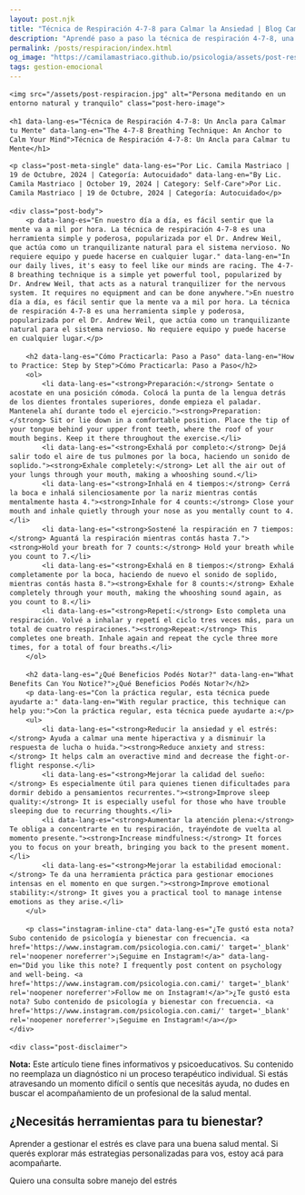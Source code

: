 ```yaml
---
layout: post.njk
title: "Técnica de Respiración 4-7-8 para Calmar la Ansiedad | Blog Camila Mastriaco"
description: "Aprendé paso a paso la técnica de respiración 4-7-8, una herramienta simple y poderosa para reducir el estrés, mejorar la concentración y calmar tu mente en minutos."
permalink: /posts/respiracion/index.html
og_image: "https://camilamastriaco.github.io/psicologia/assets/post-respiracion.jpg"
tags: gestion-emocional
---
```




    <img src="/assets/post-respiracion.jpg" alt="Persona meditando en un entorno natural y tranquilo" class="post-hero-image">
    
    <h1 data-lang-es="Técnica de Respiración 4-7-8: Un Ancla para Calmar tu Mente" data-lang-en="The 4-7-8 Breathing Technique: An Anchor to Calm Your Mind">Técnica de Respiración 4-7-8: Un Ancla para Calmar tu Mente</h1>
<div id="share-buttons-container"></div>

    <p class="post-meta-single" data-lang-es="Por Lic. Camila Mastriaco | 19 de Octubre, 2024 | Categoría: Autocuidado" data-lang-en="By Lic. Camila Mastriaco | October 19, 2024 | Category: Self-Care">Por Lic. Camila Mastriaco | 19 de Octubre, 2024 | Categoría: Autocuidado</p>
    
    <div class="post-body">
        <p data-lang-es="En nuestro día a día, es fácil sentir que la mente va a mil por hora. La técnica de respiración 4-7-8 es una herramienta simple y poderosa, popularizada por el Dr. Andrew Weil, que actúa como un tranquilizante natural para el sistema nervioso. No requiere equipo y puede hacerse en cualquier lugar." data-lang-en="In our daily lives, it's easy to feel like our minds are racing. The 4-7-8 breathing technique is a simple yet powerful tool, popularized by Dr. Andrew Weil, that acts as a natural tranquilizer for the nervous system. It requires no equipment and can be done anywhere.">En nuestro día a día, es fácil sentir que la mente va a mil por hora. La técnica de respiración 4-7-8 es una herramienta simple y poderosa, popularizada por el Dr. Andrew Weil, que actúa como un tranquilizante natural para el sistema nervioso. No requiere equipo y puede hacerse en cualquier lugar.</p>

        <h2 data-lang-es="Cómo Practicarla: Paso a Paso" data-lang-en="How to Practice: Step by Step">Cómo Practicarla: Paso a Paso</h2>
        <ol>
            <li data-lang-es="<strong>Preparación:</strong> Sentate o acostate en una posición cómoda. Colocá la punta de la lengua detrás de los dientes frontales superiores, donde empieza el paladar. Mantenela ahí durante todo el ejercicio."><strong>Preparation:</strong> Sit or lie down in a comfortable position. Place the tip of your tongue behind your upper front teeth, where the roof of your mouth begins. Keep it there throughout the exercise.</li>
            <li data-lang-es="<strong>Exhalá por completo:</strong> Dejá salir todo el aire de tus pulmones por la boca, haciendo un sonido de soplido."><strong>Exhale completely:</strong> Let all the air out of your lungs through your mouth, making a whooshing sound.</li>
            <li data-lang-es="<strong>Inhalá en 4 tiempos:</strong> Cerrá la boca e inhalá silenciosamente por la nariz mientras contás mentalmente hasta 4."><strong>Inhale for 4 counts:</strong> Close your mouth and inhale quietly through your nose as you mentally count to 4.</li>
            <li data-lang-es="<strong>Sostené la respiración en 7 tiempos:</strong> Aguantá la respiración mientras contás hasta 7."><strong>Hold your breath for 7 counts:</strong> Hold your breath while you count to 7.</li>
            <li data-lang-es="<strong>Exhalá en 8 tiempos:</strong> Exhalá completamente por la boca, haciendo de nuevo el sonido de soplido, mientras contás hasta 8."><strong>Exhale for 8 counts:</strong> Exhale completely through your mouth, making the whooshing sound again, as you count to 8.</li>
            <li data-lang-es="<strong>Repetí:</strong> Esto completa una respiración. Volvé a inhalar y repetí el ciclo tres veces más, para un total de cuatro respiraciones."><strong>Repeat:</strong> This completes one breath. Inhale again and repeat the cycle three more times, for a total of four breaths.</li>
        </ol>

        <h2 data-lang-es="¿Qué Beneficios Podés Notar?" data-lang-en="What Benefits Can You Notice?">¿Qué Beneficios Podés Notar?</h2>
        <p data-lang-es="Con la práctica regular, esta técnica puede ayudarte a:" data-lang-en="With regular practice, this technique can help you:">Con la práctica regular, esta técnica puede ayudarte a:</p>
        <ul>
            <li data-lang-es="<strong>Reducir la ansiedad y el estrés:</strong> Ayuda a calmar una mente hiperactiva y a disminuir la respuesta de lucha o huida."><strong>Reduce anxiety and stress:</strong> It helps calm an overactive mind and decrease the fight-or-flight response.</li>
            <li data-lang-es="<strong>Mejorar la calidad del sueño:</strong> Es especialmente útil para quienes tienen dificultades para dormir debido a pensamientos recurrentes."><strong>Improve sleep quality:</strong> It is especially useful for those who have trouble sleeping due to recurring thoughts.</li>
            <li data-lang-es="<strong>Aumentar la atención plena:</strong> Te obliga a concentrarte en tu respiración, trayéndote de vuelta al momento presente."><strong>Increase mindfulness:</strong> It forces you to focus on your breath, bringing you back to the present moment.</li>
            <li data-lang-es="<strong>Mejorar la estabilidad emocional:</strong> Te da una herramienta práctica para gestionar emociones intensas en el momento en que surgen."><strong>Improve emotional stability:</strong> It gives you a practical tool to manage intense emotions as they arise.</li>
        </ul>
        
        <p class="instagram-inline-cta" data-lang-es="¿Te gustó esta nota? Subo contenido de psicología y bienestar con frecuencia. <a href='https://www.instagram.com/psicologia.con.cami/' target='_blank' rel='noopener noreferrer'>¡Seguime en Instagram!</a>" data-lang-en="Did you like this note? I frequently post content on psychology and well-being. <a href='https://www.instagram.com/psicologia.con.cami/' target='_blank' rel='noopener noreferrer'>Follow me on Instagram!</a>">¿Te gustó esta nota? Subo contenido de psicología y bienestar con frecuencia. <a href='https://www.instagram.com/psicologia.con.cami/' target='_blank' rel='noopener noreferrer'>¡Seguime en Instagram!</a></p>
    </div>
    
    <div class="post-disclaimer">
<p data-lang-es="<strong>Nota:</strong> Este artículo tiene fines informativos y psicoeducativos. Su contenido no reemplaza un diagnóstico ni un proceso terapéutico individual. Si estás atravesando un momento difícil o sentís que necesitás ayuda, no dudes en buscar el acompañamiento de un profesional de la salud mental." data-lang-en="<strong>Disclaimer:</strong> This article is for informational and psychoeducational purposes only. It is not a substitute for a professional diagnosis or an individual therapeutic process. If you are going through a difficult time or feel you need help, do not hesitate to seek support from a mental health professional.">
<strong>Nota:</strong> Este artículo tiene fines informativos y psicoeducativos. Su contenido no reemplaza un diagnóstico ni un proceso terapéutico individual. Si estás atravesando un momento difícil o sentís que necesitás ayuda, no dudes en buscar el acompañamiento de un profesional de la salud mental.
</p>
</div>

<section id="cta-post" class="animate-on-scroll">
        <h2 data-lang-es="¿Necesitás herramientas para tu bienestar?" data-lang-en="Need tools for your well-being?">¿Necesitás herramientas para tu bienestar?</h2>
        <p data-lang-es="Aprender a gestionar el estrés es clave para una buena salud mental. Si querés explorar más estrategias personalizadas para vos, estoy acá para acompañarte." data-lang-en="Learning to manage stress is key to good mental health. If you want to explore more personalized strategies for you, I'm here to support you.">Aprender a gestionar el estrés es clave para una buena salud mental. Si querés explorar más estrategias personalizadas para vos, estoy acá para acompañarte.</p>
        <a 
            class="btn whatsapp-trigger" 
            data-location="post_respiracion_cta" 
            target="_blank" 
            rel="noopener noreferrer" 
            data-lang-es="Quiero una consulta sobre manejo del estrés" 
            data-lang-en="I want a consultation about stress management" 
            data-whatsapp-es="Hola Camila, leí tu nota sobre la técnica de respiración y quisiera consultarte sobre las sesiones." 
            data-whatsapp-en="Hi Camila, I read your note about the breathing technique and would like to ask about the sessions." 
        >Quiero una consulta sobre manejo del estrés</a>
    </section>